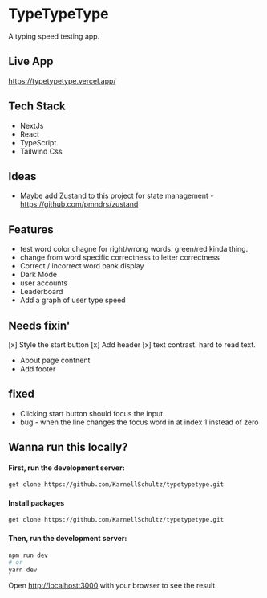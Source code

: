 # TypeTypeType

A typing speed testing app.

## Live App

https://typetypetype.vercel.app/

## Tech Stack

- NextJs
- React
- TypeScript
- Tailwind Css

## Ideas

- Maybe add Zustand to this project for state management - https://github.com/pmndrs/zustand

## Features

- test word color chagne for right/wrong words. green/red kinda thing.
- change from word specific correctness to letter correctness
- Correct / incorrect word bank display
- Dark Mode
- user accounts
- Leaderboard
- Add a graph of user type speed

## Needs fixin'

[x] Style the start button
[x] Add header
[x] text contrast. hard to read text.

- About page contnent
- Add footer

## fixed

- Clicking start button should focus the input
- bug - when the line changes the focus word in at index 1 instead of zero

## Wanna run this locally?

#### First, run the development server:

```bash
get clone https://github.com/KarnellSchultz/typetypetype.git
```

#### Install packages

```bash
get clone https://github.com/KarnellSchultz/typetypetype.git
```

#### Then, run the development server:

```bash
npm run dev
# or
yarn dev
```

Open [http://localhost:3000](http://localhost:3000) with your browser to see the result.
